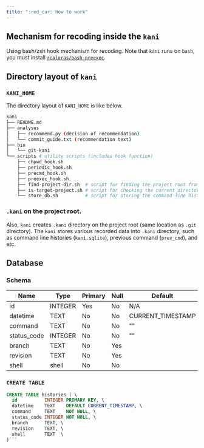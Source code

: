 ```yaml
---
title: ":red_car: How to work"
---
```


## Mechanism for recoding inside the `kani`

Using bash/zsh hook mechanism for recoding.
Note that `kani` runs on `bash`, you must install [`rcaloras/bash-preexec`](https://github.com/rcaloras/bash-preexec).


## Directory layout of `kani`

### `KANI_HOME`

The directory layout of `KANI_HOME` is like below.

```sh
kani
├── README.md
├── analyses
│   ├── recommend.py (decision of recommendation)
│   └── commit_guide.txt (recommendation text)
├── bin
│   └── git-kani
└── scripts # utility scripts (includes hook function)
    ├── chpwd_hook.sh
    ├── periodic_hook.sh
    ├── precmd_hook.sh
    ├── preexec_hook.sh
    ├── find-project-dir.sh  # script for finding the project root from the current directory
    ├── is-target-project.sh # script for checking the current directory is the target of kani
    └── store_db.sh          # script for storing the command line histories into the database.
```

### `.kani` on the project root.

Also, `kani` creates `.kani` directory on the project root (same location as `.git` directory).
The `kani` stores various recorded data into `.kani` directory, such as command line histories (`kani.sqlite`), previous command (`prev_cmd`), and etc.


## Database

### Schema

| Name        | Type    | Primary | Null | Default           | Note |  
|-------------|---------|---------|------|-------------------|------|
| id          | INTEGER | Yes     | No   | N/A               |      |
| datetime    | TEXT    | No      | No   | CURRENT_TIMESTAMP | UTC  |
| command     | TEXT    | No      | No   | ""                |      |
| status_code | INTEGER | No      | No   | ""                |      |
| branch      | TEXT    | No      | Yes  |                   |      |
| revision    | TEXT    | No      | Yes  |                   |      |
| shell       | shell   | No      | No   |                   |      |

### `CREATE TABLE`

```sql
CREATE TABLE histories ( \
  id          INTEGER PRIMARY KEY, \
  datetime    TEXT    DEFAULT CURRENT_TIMESTAMP, \
  command     TEXT    NOT NULL, \
  status_code INTEGER NOT NULL, \
  branch      TEXT, \
  revision    TEXT, \
  shell       TEXT  \
)```
